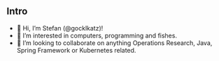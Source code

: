 ## Intro

- 👋 Hi, I’m Stefan (@gocklkatz)!
- 👀 I’m interested in computers, programming and fishes.
- 💞️ I’m looking to collaborate on anything Operations Research, Java, Spring Framework or Kubernetes related.

<!---
gocklkatz/gocklkatz is a ✨ special ✨ repository because its `README.md` (this file) appears on your GitHub profile.
You can click the Preview link to take a look at your changes.
--->

